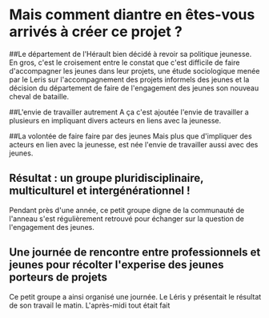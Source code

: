 # Mais comment diantre en êtes-vous arrivés à créer ce projet ?


##Le département de l'Hérault bien décidé à revoir sa politique jeunesse.
En gros, c'est le croisement entre le constat que c'est difficile de faire d'accompagner les jeunes dans leur projets, une étude sociologique menée par le Leris
sur l'accompagnement des projets informels des jeunes et la décision du département de faire de l'engagement des jeunes son nouveau cheval de bataille.

##L'envie de travailler autrement
A ça c'est ajoutée l'envie de travailler a plusieurs en impliquant divers acteurs en liens avec la jeunesse.

##La volontée de faire faire par des jeunes
Mais plus que d'impliquer des acteurs en lien avec la jeunesse, est née l'envie de travailler aussi avec des jeunes.

## Résultat : un groupe pluridisciplinaire, multiculturel et intergénérationnel !
Pendant près d'une année, ce petit groupe digne de la communauté de l'anneau s'est régulièrement retrouvé pour échanger sur la question de l'engagement des jeunes.

## Une journée de rencontre entre professionnels et jeunes pour récolter l'experise des jeunes porteurs de projets
Ce petit groupe a ainsi organisé une journée. Le Léris y présentait le résultat de son travail le matin. L'après-midi tout était fait

